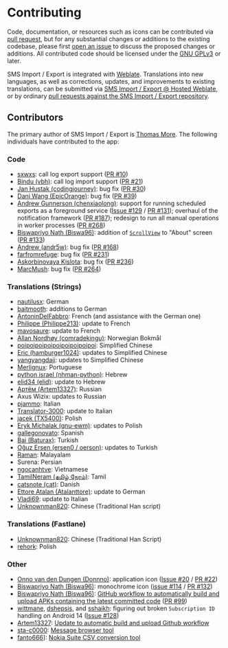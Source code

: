 # Contributing

Code, documentation, or resources such as icons can be contributed via [pull request](https://github.com/tmo1/sms-ie/pulls), but for any substantial changes or additions to the existing codebase, please first [open an issue](https://github.com/tmo1/sms-ie/issues) to discuss the proposed changes or additions. All contributed code should be licensed under the [GNU GPLv3](https://www.gnu.org/licenses/gpl-3.0.en.html) or later.

SMS Import / Export is integrated with [Weblate](https://weblate.org). Translations into new languages, as well as corrections, updates, and improvements to existing translations, can be submitted via [SMS Import / Export @ Hosted Weblate](https://hosted.weblate.org/engage/sms-import-export/), or by ordinary [pull requests against the SMS Import / Export repository](https://github.com/tmo1/sms-ie/pulls).

## Contributors

The primary author of SMS Import / Export is [Thomas More](https://github.com/tmo1). The following individuals have contributed to the app:

### Code

 - [sxwxs](https://github.com/sxwxs): call log export support ([PR #10](https://github.com/tmo1/sms-ie/pull/10))
 - [Bindu (vbh)](https://github.com/vbh): call log import support ([PR #21](https://github.com/tmo1/sms-ie/pull/21))
 - [Jan Hustak (codingjourney)](https://github.com/codingjourney): bug fix ([PR #30](https://github.com/tmo1/sms-ie/pull/30))
 - [Dani Wang (EpicOrange)](https://github.com/EpicOrange): bug fix ([PR #39](https://github.com/tmo1/sms-ie/pull/39))
 - [Andrew Gunnerson (chenxiaolong)](https://github.com/chenxiaolong): support for running scheduled exports as a foreground service ([Issue #129](https://github.com/tmo1/sms-ie/issues/129) / [PR #131](https://github.com/tmo1/sms-ie/pull/131)); overhaul of the notification framework ([PR #187](https://github.com/tmo1/sms-ie/pull/187)); redesign to run all manual operations in worker processes ([PR #268](https://github.com/tmo1/sms-ie/pull/268))
 - [Biswapriyo Nath (Biswa96)](https://github.com/Biswa96): addition of [`ScrollView`](https://developer.android.com/reference/android/widget/ScrollView) to "About" screen ([PR #133](https://github.com/tmo1/sms-ie/pull/133))
 - [Andrew (andr5w)](https://github.com/andr5w): bug fix ([PR #168](https://github.com/tmo1/sms-ie/pull/168))
 - [farfromrefuge](https://github.com/farfromrefug): bug fix ([PR #231](https://github.com/tmo1/sms-ie/pull/231))
 - [Askorbinovaya Kislota](https://github.com/askorbinovaya-kislota): bug fix ([PR #236](https://github.com/tmo1/sms-ie/pull/236))
 - [MarcMush](https://github.com/MarcMush): bug fix ([PR #264](https://github.com/tmo1/sms-ie/pull/264))

### Translations (Strings)

 - [nautilusx](https://github.com/nautilusx): German
 - [baitmooth](https://github.com/baitmooth): additions to German
 - [AntoninDelFabbro](https://github.com/AntoninDelFabbro): French (and assistance with the German one)
 - [Philippe (Philippe213)](https://hosted.weblate.org/user/philippe213/): update to French
 - [mavosaure](https://github.com/mavosaure): update to French
 - [Allan Nordhøy (comradekingu)](https://github.com/comradekingu): Norwegian Bokmål
 - [poipoipoipoipoipoipoipoipoi](https://github.com/poipoipoipoipoipoipoipoipoi): Simplified Chinese
 - [Eric (hamburger1024)](https://hosted.weblate.org/user/hamburger1024/): updates to Simplified Chinese
 - [yangyangdaji](https://github.com/yangyangdaji): updates to Simplified Chinese
 - [Merlignux](https://github.com/Merlignux): Portuguese
 - [python israel (nhman-python)](https://github.com/nhman-python): Hebrew
 - [elid34 (elid)](https://github.com/elid34): update to Hebrew
 - [Артём (Artem13327)](https://hosted.weblate.org/user/Artem13327/): Russian
 - Axus Wizix: updates to Russian
 - [pjammo](https://github.com/pjammo): Italian
 - [Translator-3000](https://hosted.weblate.org/user/Translator-3000/): update to Italian
 - [jacek (TX5400)](https://hosted.weblate.org/user/TX5400/): Polish
 - [Eryk Michalak (gnu-ewm)](https://github.com/gnu-ewm): updates to Polish
 - [gallegonovato](https://github.com/gallegonovato): Spanish
 - [Bai (Baturax)](https://github.com/Baturax): Turkish
 - [Oğuz Ersen (ersen0 / oerson)](https://github.com/oersen): updates to Turkish
 - [Raman](https://hosted.weblate.org/user/deleted-56119/): Malayalam
 - Surena: Persian
 - [ngocanhtve](https://github.com/ngocanhtve): Vietnamese
 - [TamilNeram (தமிழ் நேரம்)]( https://github.com/TamilNeram): Tamil
 - [catsnote (cat)](https://github.com/catsnote): Danish
 - [Ettore Atalan (Atalanttore)](https://github.com/Atalanttore): update to German
 - [Vladi69](https://github.com/Vladi69): update to Italian
 - [Unknownman820](https://github.com/Unknownman820): Chinese (Traditional Han script)
 
### Translations (Fastlane)

 - [Unknownman820](https://github.com/Unknownman820): Chinese (Traditional Han Script)
 - [rehork](https://github.com/rehork): Polish

### Other

 - [Onno van den Dungen (Donnno)](https://github.com/Donnnno): application icon ([Issue #20](https://github.com/tmo1/sms-ie/issues/20) / [PR #22](https://github.com/tmo1/sms-ie/pull/22))
 - [Biswapriyo Nath (Biswa96)](https://github.com/Biswa96): monochrome icon ([issue #114](https://github.com/tmo1/sms-ie/issues/114) / [PR #132](https://github.com/tmo1/sms-ie/pull/132))
 - [Biswapriyo Nath (Biswa96)](https://github.com/Biswa96): [GitHub workflow to automatically build and upload APKs containing the latest committed code](.github/workflows/build.yml) ([PR #99](https://github.com/tmo1/sms-ie/pull/99))
 - [wittmane](https://github.com/wittmane), [dshepsis](https://github.com/dshepsis), and [sshaikh](https://github.com/sshaikh): figuring out broken `Subscription ID` handling on Android 14 ([Issue #128](https://github.com/tmo1/sms-ie/issues/128))
 - [Artem13327](https://github.com/Artem13327): [Update to automatic build and upload Github workflow](https://github.com/tmo1/sms-ie/pull/158)
 - [sta-c0000](https://github.com/sta-c0000): [Message browser tool](https://github.com/tmo1/sms-ie/pull/208)
 - [fanto666](https://github.com/fanto666)]: [Nokia Suite CSV conversion tool](https://github.com/tmo1/sms-ie/pull/240)
